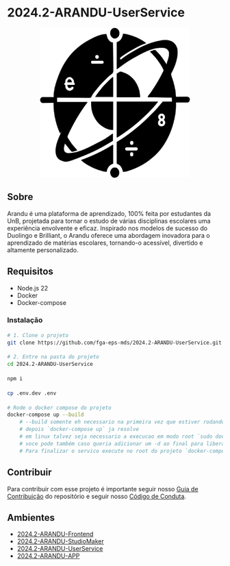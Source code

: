 # 2024.2-ARANDU-UserService

<div align="center">
     <img src="assets/arandu-logo.svg" height="350px" width="350px">
</div>

## Sobre

Arandu é uma plataforma de aprendizado, 100% feita por estudantes da UnB, projetada para tornar o estudo de várias disciplinas escolares uma experiência envolvente e eficaz. Inspirado nos modelos de sucesso do Duolingo e Brilliant, o Arandu oferece uma abordagem inovadora para o aprendizado de matérias escolares, tornando-o acessível, divertido e altamente personalizado.

## Requisitos

- Node.js 22
- Docker
- Docker-compose

### Instalação

```bash
# 1. Clone o projeto
git clone https://github.com/fga-eps-mds/2024.2-ARANDU-UserService.git

# 2. Entre na pasta do projeto
cd 2024.2-ARANDU-UserService

npm i

cp .env.dev .env

# Rode o docker compose do projeto
docker-compose up --build
    # --build somente eh necessario na primeira vez que estiver rodando
    # depois `docker-compose up` ja resolve
    # em linux talvez seja necessario a execucao em modo root `sudo docker-compose up`
    # voce pode também caso queria adicionar um -d ao final para liberar o o terminal `docker-compose up -d`
    # Para finalizar o servico execute no root do projeto `docker-compose down`

```

## Contribuir

Para contribuir com esse projeto é importante seguir nosso [Guia de Contribuição](https://github.com/fga-eps-mds/2024.2-ARANDU-DOC/blob/main/docs/guias/guia_de_contribuicao.md) do repositório e seguir nosso [Código de Conduta](https://github.com/fga-eps-mds/2024.2-ARANDU-DOC/blob/main/CODE_OF_CONDUCT.md).

## Ambientes

- [2024.2-ARANDU-Frontend](https://github.com/fga-eps-mds/2024.2-ARANDU-Frontend)
- [2024.2-ARANDU-StudioMaker](https://github.com/fga-eps-mds/2024.2-ARANDU-StudioMaker)
- [2024.2-ARANDU-UserService](https://github.com/fga-eps-mds/2024.2-ARANDU-UserService)
- [2024.2-ARANDU-APP](https://github.com/fga-eps-mds/2024.2-ARANDU-APP)
